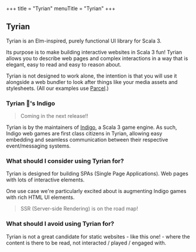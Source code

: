 +++
title = "Tyrian"
menuTitle = "Tyrian"
+++

## Tyrian

Tyrian is an Elm-inspired, purely functional UI library for Scala 3.

Its purpose is to make building interactive websites in Scala 3 fun! Tyrian allows you to describe web pages and complex interactions in a way that is elegant, easy to read and easy to reason about.

Tyrian is not designed to work alone, the intention is that you will use it alongside a web bundler to look after things like your media assets and stylesheets. (All our examples use [Parcel](https://parceljs.org/).)

### Tyrian 💜's Indigo

> Coming in the next release!!

Tyrian is by the maintainers of [Indigo](https://indigoengine.io/), a Scala 3 game engine. As such, Indigo web games are first class citizens in Tyrian, allowing easy embedding and seamless communication between their respective event/messaging systems.

### What should I consider using Tyrian for?

Tyrian is designed for building SPAs (Single Page Applications). Web pages with lots of interactive elements.

One use case we're particularly excited about is augmenting Indigo games with rich HTML UI elements.

> SSR (Server-side Rendering) is on the road map!

### What should I avoid using Tyrian for?

Tyrian is not a great candidate for static websites - like this one! - where the content is there to be read, not interacted / played / engaged with.
